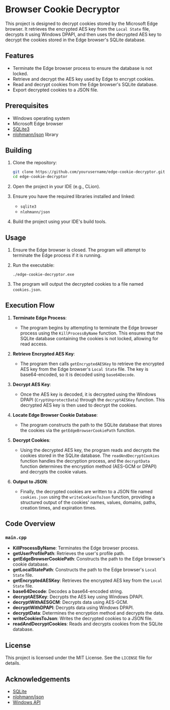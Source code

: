 # Browser Cookie Decryptor

This project is designed to decrypt cookies stored by the Microsoft Edge browser. It retrieves the encrypted AES key from the `Local State` file, decrypts it using Windows DPAPI, and then uses the decrypted AES key to decrypt the cookies stored in the Edge browser's SQLite database.

## Features

- Terminate the Edge browser process to ensure the database is not locked.
- Retrieve and decrypt the AES key used by Edge to encrypt cookies.
- Read and decrypt cookies from the Edge browser's SQLite database.
- Export decrypted cookies to a JSON file.

## Prerequisites

- Windows operating system
- Microsoft Edge browser
- [SQLite3](https://www.sqlite.org/download.html)
- [nlohmann/json](https://github.com/nlohmann/json) library

## Building

1. Clone the repository:
    ```sh
    git clone https://github.com/yourusername/edge-cookie-decryptor.git
    cd edge-cookie-decryptor
    ```

2. Open the project in your IDE (e.g., CLion).

3. Ensure you have the required libraries installed and linked:
    - `sqlite3`
    - `nlohmann/json`

4. Build the project using your IDE's build tools.

## Usage

1. Ensure the Edge browser is closed. The program will attempt to terminate the Edge process if it is running.

2. Run the executable:
    ```
    ./edge-cookie-decryptor.exe
    ```

3. The program will output the decrypted cookies to a file named `cookies.json`.

## Execution Flow

1. **Terminate Edge Process**: 
   - The program begins by attempting to terminate the Edge browser process using the `KillProcessByName` function. This ensures that the SQLite database containing the cookies is not locked, allowing for read access.

2. **Retrieve Encrypted AES Key**:
   - The program then calls `getEncryptedAESKey` to retrieve the encrypted AES key from the Edge browser's `Local State` file. The key is base64-encoded, so it is decoded using `base64Decode`.

3. **Decrypt AES Key**:
   - Once the AES key is decoded, it is decrypted using the Windows DPAPI (`CryptUnprotectData`) through the `decryptAESKey` function. This decrypted AES key is then used to decrypt the cookies.

4. **Locate Edge Browser Cookie Database**:
   - The program constructs the path to the SQLite database that stores the cookies via the `getEdgeBrowserCookiePath` function.

5. **Decrypt Cookies**:
   - Using the decrypted AES key, the program reads and decrypts the cookies stored in the SQLite database. The `readAndDecryptCookies` function handles the decryption process, and the `decryptData` function determines the encryption method (AES-GCM or DPAPI) and decrypts the cookie values.

6. **Output to JSON**:
   - Finally, the decrypted cookies are written to a JSON file named `cookies.json` using the `writeCookiesToJson` function, providing a structured output of the cookies' names, values, domains, paths, creation times, and expiration times.


## Code Overview

### `main.cpp`

- **KillProcessByName**: Terminates the Edge browser process.
- **getUserProfilePath**: Retrieves the user's profile path.
- **getEdgeBrowserCookiePath**: Constructs the path to the Edge browser's cookie database.
- **getLocalStatePath**: Constructs the path to the Edge browser's `Local State` file.
- **getEncryptedAESKey**: Retrieves the encrypted AES key from the `Local State` file.
- **base64Decode**: Decodes a base64-encoded string.
- **decryptAESKey**: Decrypts the AES key using Windows DPAPI.
- **decryptWithAESGCM**: Decrypts data using AES-GCM.
- **decryptWithDPAPI**: Decrypts data using Windows DPAPI.
- **decryptData**: Determines the encryption method and decrypts the data.
- **writeCookiesToJson**: Writes the decrypted cookies to a JSON file.
- **readAndDecryptCookies**: Reads and decrypts cookies from the SQLite database.

## License

This project is licensed under the MIT License. See the `LICENSE` file for details.

## Acknowledgements

- [SQLite](https://www.sqlite.org/)
- [nlohmann/json](https://github.com/nlohmann/json)
- [Windows API](https://docs.microsoft.com/en-us/windows/win32/apiindex/windows-api-list)
